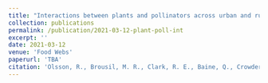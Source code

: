 ```yaml
---
title: "Interactions between plants and pollinators across urban and rural farming landscapes"
collection: publications
permalink: /publication/2021-03-12-plant-poll-int
excerpt: ''
date: 2021-03-12
venue: 'Food Webs'
paperurl: 'TBA'
citation: 'Olsson, R., Brousil, M. R., Clark, R. E., Baine, Q., Crowder, D. W. (2021), Interactions between plants and pollinators across urban and rural farming landscapes. Food Webs. (In press)'
---
```

